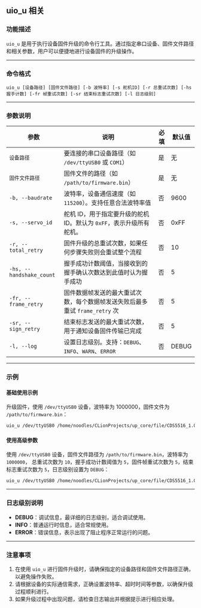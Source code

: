 ## uio_u 相关

### **功能描述**

`uio_u` 是用于执行设备固件升级的命令行工具。通过指定串口设备、固件文件路径和相关参数，用户可以便捷地进行设备固件的升级操作。

---

### **命令格式**

```
uio_u [设备路径] [固件文件路径] [-b 波特率] [-s 舵机ID] [-r 总重试次数] [-hs 握手计数] [-fr 帧重试次数] [-sr 结束标志重试次数] [-l 日志级别]
```

---

### **参数说明**

| 参数                       | 说明                                            | 必填 | 默认值   |
|--------------------------|-----------------------------------------------|----|-------|
| `设备路径`                   | 要连接的串口设备路径（如 `/dev/ttyUSB0` 或 `COM1`）         | 是  | 无     |
| `固件文件路径`                 | 固件文件的路径（如 `/path/to/firmware.bin`）            | 是  | 无     |
| `-b, --baudrate`         | 波特率，设备通信速度（如 `115200`）。支持任意合法波特率值             | 否  | 9600  |
| `-s, --servo_id`         | 舵机 ID，用于指定要升级的舵机 ID。默认为 `0xFF`，表示升级所有舵机。      | 否  | 0xFF  |
| `-r, --total_retry`      | 固件升级的总重试次数，如果任何步骤失败则会重试整个流程                   | 否  | 10    |
| `-hs, --handshake_count` | 握手成功计数阈值，当接收到的握手确认次数达到此值时认为握手成功               | 否  | 5     |
| `-fr, --frame_retry`     | 固件数据帧发送的最大重试次数，每个数据帧发送失败后最多重试 `frame_retry` 次 | 否  | 5     |
| `-sr, --sign_retry`      | 结束标志发送的最大重试次数，用于通知设备固件传输已完成                   | 否  | 5     |
| `-l, --log`              | 设置日志级别。支持：`DEBUG`、`INFO`、`WARN`、`ERROR`       | 否  | DEBUG |

---

### **示例**

#### **基础使用示例**

升级固件，使用 `/dev/ttyUSB0` 设备，波特率为 1000000，固件文件为 `/path/to/firmware.bin`：

```bash
uio_u /dev/ttyUSB0 /home/noodles/CLionProjects/up_core/file/CDS5516_1.0.bin -b 1000000 -s 0x01
```

#### **使用高级参数**

使用 `/dev/ttyUSB0` 设备，固件文件路径为 `/path/to/firmware.bin`，波特率为 `1000000`，
总重试次数为 `10`，握手成功计数阈值为 `5`，固件帧重试次数为 `5`，结束标志重试次数为 `5`，日志级别设置为 `DEBUG`：

```bash
uio_u /dev/ttyUSB0 /home/noodles/CLionProjects/up_core/file/CDS5516_1.0.bin -b 1000000 -r 10 -hs 5 -fr 5 -sr 5 -l DEBUG
```

---

### **日志级别说明**

- **DEBUG**：调试信息，最详细的日志级别，适合调试使用。
- **INFO**：普通运行时信息，适合常规使用。
- **ERROR**：错误信息，表示出现了阻止程序正常运行的问题。

---

### **注意事项**

1. 在使用 `uio_u` 进行固件升级时，请确保指定的设备路径和固件文件路径正确，以避免操作失败。
2. 请根据设备的实际通信需求，正确设置波特率、超时时间等参数，以确保升级过程顺利进行。
3. 如果升级过程中出现问题，请检查日志输出并根据提示进行相应处理。
